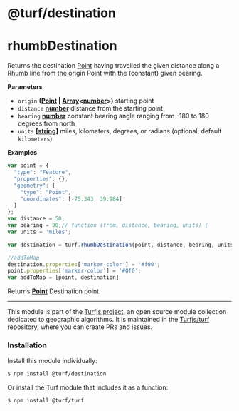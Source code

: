 # @turf/destination

# rhumbDestination

Returns the destination [Point](http://geojson.org/geojson-spec.html#point) having travelled the given distance along a Rhumb line from the
origin Point with the (constant) given bearing.

**Parameters**

-   `origin` **([Point](http://geojson.org/geojson-spec.html#point) \| [Array](https://developer.mozilla.org/en-US/docs/Web/JavaScript/Reference/Global_Objects/Array)&lt;[number](https://developer.mozilla.org/en-US/docs/Web/JavaScript/Reference/Global_Objects/Number)>)** starting point
-   `distance` **[number](https://developer.mozilla.org/en-US/docs/Web/JavaScript/Reference/Global_Objects/Number)** distance from the starting point
-   `bearing` **[number](https://developer.mozilla.org/en-US/docs/Web/JavaScript/Reference/Global_Objects/Number)** constant bearing angle ranging from -180 to 180 degrees from north
-   `units` **\[[string](https://developer.mozilla.org/en-US/docs/Web/JavaScript/Reference/Global_Objects/String)]** miles, kilometers, degrees, or radians (optional, default `kilometers`)

**Examples**

```javascript
var point = {
  "type": "Feature",
  "properties": {},
  "geometry": {
    "type": "Point",
    "coordinates": [-75.343, 39.984]
  }
};
var distance = 50;
var bearing = 90;// function (from, distance, bearing, units) {
var units = 'miles';

var destination = turf.rhumbDestination(point, distance, bearing, units);

//addToMap
destination.properties['marker-color'] = '#f00';
point.properties['marker-color'] = '#0f0';
var addToMap = [point, destination]
```

Returns **[Point](http://geojson.org/geojson-spec.html#point)** Destination point.

<!-- This file is automatically generated. Please don't edit it directly:
if you find an error, edit the source file (likely index.js), and re-run
./scripts/generate-readmes in the turf project. -->

---

This module is part of the [Turfjs project](http://turfjs.org/), an open source
module collection dedicated to geographic algorithms. It is maintained in the
[Turfjs/turf](https://github.com/Turfjs/turf) repository, where you can create
PRs and issues.

### Installation

Install this module individually:

```sh
$ npm install @turf/destination
```

Or install the Turf module that includes it as a function:

```sh
$ npm install @turf/turf
```

